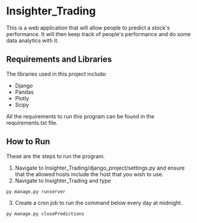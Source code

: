 # Insighter_Trading
This is a web application that will allow people to predict a stock's performance. It will then keep track of people's performance and do some data analytics with it. 

## Requirements and Libraries
The libraries used in this project include:
- Django
- Pandas
- Plotly
- Scipy

All the requirements to run this program can be found in the requirements.txt file.

## How to Run
These are the steps to run the program.
1. Navigate to Insighter_Trading/django_project/settings.py and ensure that the allowed hosts include the host that you wish to use.
2. Navigate to Insighter_Trading and type
``` 
py manage.py runserver
```
3. Create a cron job to run the command below every day at midnight.
``` 
py manage.py closePredictions
```